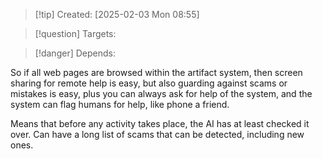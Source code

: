 
>[!tip] Created: [2025-02-03 Mon 08:55]

>[!question] Targets: 

>[!danger] Depends: 

So if all web pages are browsed within the artifact system, then screen sharing for remote help is easy, but also guarding against scams or mistakes is easy, plus you can always ask for help of the system, and the system can flag humans for help, like phone a friend.

Means that before any activity takes place, the AI has at least checked it over.  Can have a long list of scams that can be detected, including new ones.
